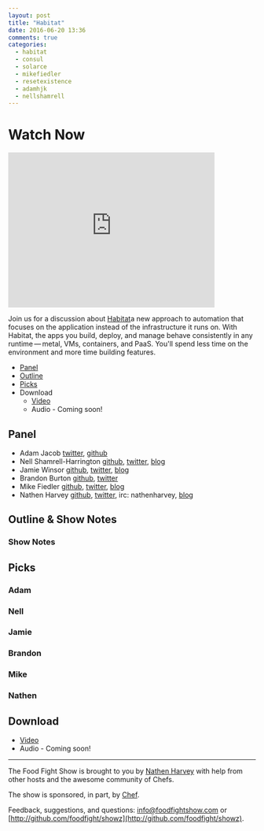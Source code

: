 ```yaml
---
layout: post
title: "Habitat"
date: 2016-06-20 13:36
comments: true
categories:
  - habitat
  - consul
  - solarce
  - mikefiedler
  - resetexistence
  - adamhjk
  - nellshamrell
---
```


# Watch Now

<iframe width="420" height="315" src="http://www.youtube.com/embed/gDlpXijLH2Y" frameborder="0" allowfullscreen></iframe>

Join us for a discussion about [Habitat](https://www.habitat.sh)a new approach to automation that focuses on the application instead of the infrastructure it runs on. With Habitat, the apps you build, deploy, and manage behave consistently in any runtime — metal, VMs, containers, and PaaS. You'll spend less time on the environment and more time building features.

* [Panel](http://foodfightshow.org/2016/06/habitat.html#panel)
* [Outline](http://foodfightshow.org/2016/06/habitat.html#outline)
* [Picks](http://foodfightshow.org/2016/06/habitat.html#picks)
* Download
  * [Video](https://www.youtube.com/watch?v=gDlpXijLH2Y)
  * Audio - Coming soon!

Panel<a name="panel"></a>
-----

* Adam Jacob [twitter](https://twitter.com/adamhjk), [github](https://github.com/adamhjk)
* Nell Shamrell-Harrington [github](https://github.com/nellshamrell), [twitter](https://twitter.com/nellshamrell), [blog](http://nellshamrell.com/)
* Jamie Winsor [github](https://github.com/reset), [twitter](https://twitter.com/resetexistence), [blog](http://vialstudios.com/)
* Brandon Burton [github](http://github.com/solarce), [twitter](https://twitter.com/solarce)
* Mike Fiedler [github](http://github.com/miketheman), [twitter](http://twitter.com/mikefiedler), [blog](http://www.miketheman.net)
* Nathen Harvey [github](http://github.com/nathenharvey), [twitter](http://twitter.com/nathenharvey), irc: nathenharvey, [blog](http://nathenharvey.com)

Outline & Show Notes<a name="outline"></a>
-------

###  Show Notes


Picks<a name="picks"></a>
-----

### Adam

### Nell

### Jamie

### Brandon

### Mike

### Nathen

Download
--------
* [Video](https://www.youtube.com/watch?v=gDlpXijLH2Y)
* Audio - Coming soon!

<hr />

The Food Fight Show is brought to you by [Nathen Harvey](https://twitter.com/nathenharvey) with help from other hosts and the awesome community of Chefs.

The show is sponsored, in part, by [Chef](http://www.chef.io).

Feedback, suggestions, and questions:  [info@foodfightshow.com](mailto:info@foodfightshow.com) or  [http://github.com/foodfight/showz](http://github.com/foodfight/showz).
